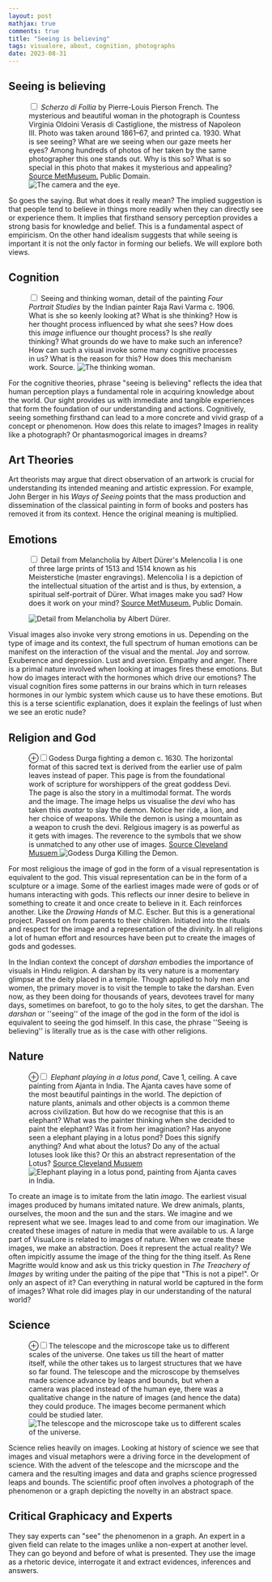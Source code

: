 ```yaml
---
layout: post
mathjax: true
comments: true
title: "Seeing is believing"
tags: visualore, about, cognition, photographs
date: 2023-08-31
---
```





<h2>Seeing is believing </h2>

 <figure>
     <label for="camera-eye" class="margin-toggle">
	 </label><input type="checkbox" id="camera-eye" class="margin-toggle">
	 <span class="marginnote"><em>Scherzo di Follia</em> by
     Pierre-Louis Pierson French. The mysterious and beautiful woman
     in the photograph is Countess Virginia Oldoini Verasis di
     Castiglione, the mistress of Napoleon III. Photo was taken around 1861–67, and printed
     ca. 1930. What is see seeing? What are we seeing when our gaze
     meets her eyes? Among hundreds of photos of her taken by the same
     photographer this one stands out. Why is this so? What is so
     special in this photo that makes it mysterious and appealing? <a
     href="https://www.metmuseum.org/art/collection/search/285608">Source
     MetMuseum.</a>  Public Domain. </span>

<img src="/visualore/images/seeing/camera-eye.jpg" alt="The camera and the eye." >
	</figure>
	    
<p> So goes the saying. But what does it really mean? The implied
suggestion is that people tend to believe in things more readily when
they can directly see or experience them. It implies that firsthand
sensory perception provides a strong basis for knowledge and
belief. This is a fundamental aspect of empiricism. On the other hand
idealism suggests that while seeing is important it is not the only
factor in forming our beliefs. We will explore both views.</p>



<h2>Cognition </h2>

<figure>
		<label for="thinking-woman" class="margin-toggle"></label>
		<input type="checkbox" id="thinking-woman" class="margin-toggle">
		<span class="marginnote"> Seeing and thinking woman, detail of
		the painting <em> Four Portrait Studies</em>  by the Indian
		painter Raja Ravi Varma c. 1906. What is she so keenly looking at?
		What is she thinking? How is her thought process influenced by
		what she sees? How does this <em>image</em> influence our
		thought process? Is she <em>really</em> thinking? What grounds
		do we have to make such an inference? How can such a visual
		invoke some many cognitive processes in us? What is the reason
		for this? How does this mechanism work. Source. </span>
		
<img src="/visualore/images/seeing/seeing-woman.jpg" alt="The thinking woman." >
	</figure>



<p>For the cognitive theories, phrase "seeing is believing" reflects the idea that human
perception plays a fundamental role in acquiring knowledge about the world. Our sight provides us with immediate and tangible experiences that form the foundation of our understanding and actions. Cognitively, seeing something firsthand can lead to a more concrete and vivid grasp of a concept or phenomenon. How does this relate to images? Images in reality like a photograph? Or phantasmogorical images in dreams? </p>



<h2>Art Theories </h2>

<p>Art theorists may argue that direct observation of an
artwork is crucial for understanding its intended meaning and artistic
expression. For example, John Berger in his <em>Ways of Seeing</em>
points that the mass production and dissemination of the classical
painting in form of books and posters has removed it from its context.
Hence the original meaning is multiplied.</p>





<h2> Emotions </h2>
<figure>
     <label for="durer-melancholia" class="margin-toggle">
	 </label><input type="checkbox" id="durer-melancholia" class="margin-toggle">
	 <span class="marginnote">Detail from Melancholia by Albert
     Dürer's Melencolia I is one of three large prints of 1513 and
     1514 known as his Meisterstiche (master engravings).  Melencolia
     I is a depiction of the intellectual situation of the artist and
     is thus, by extension, a spiritual self-portrait of Dürer. What
     images make you sad? How does it work on your mind? <a
     href="https://www.metmuseum.org/art/collection/search/336228">Source
     MetMuseum.</a>  Public Domain. </span>

<img src="/visualore/images/seeing/durer_Melancholia-detail.jpg"
	alt="Detail from Melancholia by Albert Dürer." >
	</figure>


<p>Visual images also invoke very strong emotions in us. Depending on the
type of image and its context, the full spectrum of human emotions can
be manifest on the interaction of the visual and the mental. Joy and
sorrow. Exuberence and depression. Lust and aversion. Empathy and
anger. There is a primal nature involved when looking at images fires
these emotions. But how do images interact with the hormones which drive
our emotions? The visual cognition fires some patterns in our brains
which in turn releases hormones in our lymbic system which cause us to
have these emotions. But this is a terse scientific explanation, does
it explain the feelings of lust when we see an erotic nude? </p>


<h2>Religion and God </h2>
 <figure class="fullwidth">
	 <label for="devi" class="margin-toggle">⊕</label><input
	 type="checkbox" id="devi" class="margin-toggle"><span
	 class="marginnote">Godess Durga fighting a demon c. 1630. The
	 horizontal format of this sacred text is derived from the earlier
	 use of palm leaves instead of paper. This page is from the
	 foundational work of scripture for worshippers of the great
	 goddess Devi. The page is also the story in a multimodal
	 format. The words and the image. The image helps us visualise the
	 <em>devi</em> who has taken this <em>avatar</em> to slay the
	 demon. Notice her ride, a lion, and her choice of weapons. While
	 the demon is using a mountain as a weapon to crush the
	 devi. Relgious imagery is as powerful as it gets with images. The
	 reverence to the symbols that we show is unmatched to any other
	 use of images.
	 <a href="https://www.clevelandart.org/art/1968.72"> Source
	 Cleveland Musuem </a> </span>
	 <img src="/visualore/images/seeing/devi.jpg" alt="Godess Durga Killing the Demon.">
     </figure>


<p>For most religious the image of god in the form of a visual
representation is equivalent to the god. This visual representation
can be in the form of a sculpture or a image. Some of the earliest
images made were of gods or of humans interacting with gods. This
reflects our inner desire to believe in something to create it and
once create to believe in it. Each reinforces another. Like the <em>
Drawing Hands</em> of M.C. Escher. But this is a generational
project. Passed on from parents to their children. Initiated into the
rituals and respect for the image and a representation of the
divinity. In all religions a lot of human effort and resources have
been put to create the images of gods and godesses. </p>

<p> In the Indian context the concept of <em>darshan</em> embodies the
importance of visuals in Hindu religion. A darshan by its very nature
is a momentary glimpse at the deity placed in a temple. Though applied
to holy men and women, the primary mover is to visit the temple to
take the darshan. Even now, as they been doing for thousands of years,
devotees travel for many days, sometimes on barefoot, to go to the
holy sites, to get the darshan. The <em>darshan</em> or ''seeing'' of
the image of the god in the form of the idol is equivalent to seeing
the god himself. In this case, the phrase ''Seeing is believing'' is
literally true as is the case with other religions.

 



<h2>Nature </h2>
 <figure>
	 <label for="ajanta-elephant" class="margin-toggle">⊕</label><input
	 type="checkbox" id="ajanta-elephant" class="margin-toggle"><span
	 class="marginnote"> <em>Elephant playing in a lotus pond</em>,
 Cave 1, ceiling.  A  cave painting from Ajanta in India. The Ajanta
 caves have some of the most beautiful paintings in the world. The
 depiction of nature plants, animals and other objects is a common
 theme across civilization. But how do we recognise that this is an
 elephant? What was the painter thinking when she decided to paint the
 elephant? Was it from her imagination? Has anyone seen a elephant
 playing in a lotus pond? Does this signify anything? And what about
 the lotus? Do any of the actual lotuses look like this? Or this an
 abstract representation of the Lotus?
	 <a href="https://www.clevelandart.org/art/1968.72"> Source
	 Cleveland Musuem </a> </span>
	 <img src="/visualore/images/seeing/ajanta-elephant.jpg"
 alt="Elephant playing in a lotus pond, painting from Ajanta caves in India.">
     </figure>


<p>To create an image is to imitate from the latin <em>imago</em>. The
earliest visual images produced by humans imitated nature. We drew
animals, plants, ourselves, the moon and the sun and the stars. We
imagine and we represent what we see. Images lead to and come from our
imagination. We created these images of nature in media that were available to us. A large
part of VisuaLore is related to images of nature. When we create
these images, we make an abstraction. Does it represent the actual
reality? We often impicitly assume the image of the thing for the
thing itself. As Rene Magritte would know and ask us this tricky
question in <em> The Treachery of Images</em> by writing under the
paiting of the pipe that "This is not a pipe!". Or only an aspect of it? Can everything in natural world be
captured in the form of images? What role did images play in our
understanding of the natural world? </p>

<h2> Science </h2>

 <figure>
     <label for="telescope-microscope"
     class="margin-toggle">⊕</label><input type="checkbox"
     id="telescope-microscope" class="margin-toggle"><span
     class="marginnote">The telescope and the microscope take us to
     different scales of the universe. One takes us till the heart of
     matter itself, while the other takes us to largest structures
     that we have so far found. The telescope and the microscope by
     themselves made science advance by leaps and bounds, but when a
     camera was placed instead of the human eye, there was a
     qualitative change in the nature of images (and hence the data)
     they could produce. The images become permanent which could be
     studied later.</span>
     
<img src="/visualore/images/seeing/telescope-microscope.svg" alt="The telescope and the microscope take us to different scales of the universe.">
 </figure>

<p> Science relies heavily on images. Looking at history of science we
see that images and visual metaphors were a driving force in the
development of science. With the advent of the telescope and the
micrscope and the camera and the resulting images and data and graphs
science progressed leaps and bounds. The scientific proof often
involves a photograph of the phenomenon or a graph depicting the
novelty in an abstract space.</p>

<h2> Critical Graphicacy and Experts </h2>

<p>They say experts can "see" the phenomenon in a graph. An expert in a
given field can relate to the images unlike a non-expert at another
level. They can go beyond and before of what is presented. They use
the image as a rhetoric device, interrogate it and extract evidences, inferences
and answers.</p>

